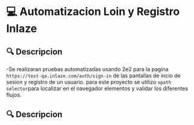 # :computer: Automatizacion Loin y Registro Inlaze
## :mag:	Descripcion
-Se realizaran pruebas automatizadas usando 2e2 para la pagina `https://test-qa.inlaze.com/auth/sign-in` de las pantallas de incio de sesion y registro de un usuario. para este proyecto se utilizo `xpath selector`para localizar en el navegador elementos y validar los diferentes flujos.
## :mag:	Descripcion
